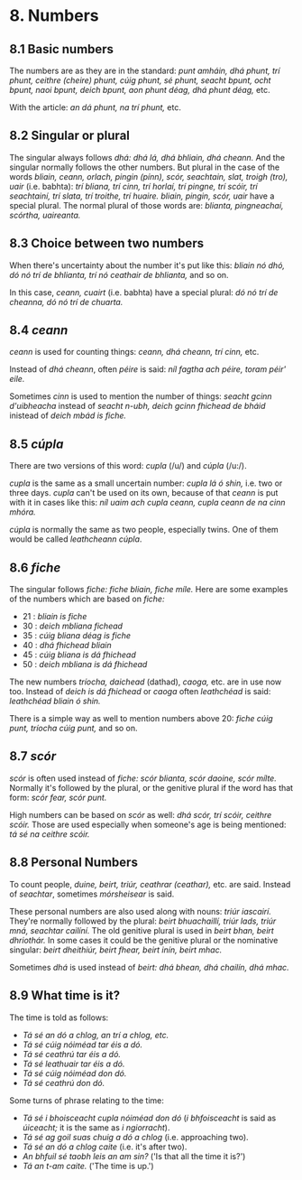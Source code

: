 # 8. Numbers
## 8.1 Basic numbers
The numbers are as they are in the standard: *punt amháin, dhá phunt, trí phunt, ceithre (cheire) phunt, cúig phunt, sé phunt, seacht bpunt, ocht bpunt, naoi bpunt, deich bpunt, aon phunt déag, dhá phunt déag,* etc.

With the article: *an dá phunt, na trí phunt,* etc.

## 8.2 Singular or plural
The singular always follows *dhá: dhá lá, dhá bhliain, dhá cheann.* And the singular normally follows the other numbers. But plural in the case of the words *bliain, ceann, orlach, pingin (pínn), scór, seachtain, slat, troigh (tro), uair* (i.e. babhta): *trí bliana, trí cinn, trí horlaí, trí pingne, trí scóir, trí seachtainí, trí slata, trí troithe, trí huaire.* *bliain, pingin, scór, uair* have a special plural. The normal plural of those words are: *blianta, pingneachaí, scórtha, uaireanta.*

## 8.3 Choice between two numbers
When there's uncertainty about the number it's put like this: *bliain nó dhó, dó nó trí de bhlianta, trí nó ceathair de bhlianta,* and so on.

In this case, *ceann, cuairt* (i.e. babhta) have a special plural: *dó nó trí de cheanna, dó nó trí de chuarta.*

## 8.4 *ceann*
*ceann* is used for counting things: *ceann, dhá cheann, trí cinn,* etc.

Instead of *dhá cheann*, often *péire* is said: *níl fagtha ach péire, toram péir' eile.*

Sometimes *cinn* is used to mention the number of things: *seacht gcinn d'uibheacha* instead of *seacht n-ubh, deich gcinn fhichead de bháid* inistead of *deich mbád is fiche.*

## 8.5 *cúpla*
There are two versions of this word: *cupla* (/u/) and *cúpla* (/u:/).

*cupla* is the same as a small uncertain number: *cupla lá ó shin,* i.e. two or three days. *cupla* can't be used on its own, because of that *ceann* is put with it in cases like this: *níl uaim ach cupla ceann, cupla ceann de na cinn mhóra.*

*cúpla* is normally the same as two people, especially twins. One of them would be called *leathcheann cúpla*.

## 8.6 *fiche*
The singular follows *fiche: fiche bliain, fiche míle.* Here are some examples of the numbers which are based on *fiche:*
+ 21 : *bliain is fiche*
+ 30 : *deich mbliana fichead*
+ 35 : *cúig bliana déag is fiche*
+ 40 : *dhá fhichead bliain*
+ 45 : *cúig bliana is dá fhichead*
+ 50 : *deich mbliana is dá fhichead*

The new numbers *tríocha, daichead* (dathad), *caoga,* etc. are in use now too. Instead of *deich is dá fhichead* or *caoga* often *leathchéad* is said: *leathchéad bliain ó shin.*

There is a simple way as well to mention numbers above 20: *fiche cúig punt, tríocha cúig punt,* and so on.

## 8.7 *scór*
*scór* is often used instead of *fiche: scór blianta, scór daoine, scór mílte.* Normally it's followed by the plural, or the genitive plural if the word has that form: *scór fear, scór punt.*

High numbers can be based on *scór* as well: *dhá scór, trí scóir, ceithre scóir.* Those are used especially when someone's age is being mentioned: *tá sé na ceithre scóir.* 

## 8.8 Personal Numbers
To count people, *duine, beirt, triúr, ceathrar (ceathar),* etc. are said. Instead of *seachtar*, sometimes *mórsheisear* is said.

These personal numbers are also used along with nouns: *triúr iascairí.* They're normally followed by the plural: *beirt bhuachaillí, triúr lads, triúr mná, seachtar cailíní.* The old genitive plural is used in *beirt bhan, beirt dhriothár.* In some cases it could be the genitive plural or the nominative singular: *beirt dheithiúr, beirt fhear, beirt inín, beirt mhac.*

Sometimes *dhá* is used instead of *beirt: dhá bhean, dhá chailín, dhá mhac.*

## 8.9 What time is it?
The time is told as follows:
+ *Tá sé an dó a chlog, an trí a chlog, etc.*
+ *Tá sé cúig nóiméad tar éis a dó.*
+ *Tá sé ceathrú tar éis a dó.*
+ *Tá sé leathuair tar éis a dó.*
+ *Tá sé cúig nóiméad don dó.*
+ *Tá sé ceathrú don dó.*

Some turns of phrase relating to the time: 
+ *Tá sé i bhoisceacht cupla nóiméad don dó* (*i bhfoisceacht* is said as *úiceacht;* it is the same as *i ngiorracht*).
+ *Tá sé ag goil suas chuig a dó a chlog* (i.e. approaching two).
+ *Tá sé an dó a chlog caite* (i.e. it's after two).
+ *An bhfuil sé taobh leis an am sin?* ('Is that all the time it is?')
+ *Tá an t-am caite.* ('The time is up.')

